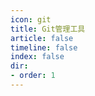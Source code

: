 ```yaml
---
icon: git
title: Git管理工具
article: false
timeline: false
index: false
dir: 
- order: 1
---
```


<AutoCatalog />
